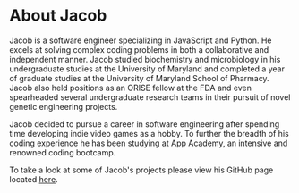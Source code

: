 # About Jacob
Jacob is a software engineer specializing in JavaScript and Python. He excels at solving complex coding problems in both a collaborative and independent manner. Jacob studied biochemistry and microbiology in his undergraduate studies at the University of Maryland and completed a year of graduate studies at the University of Maryland School of Pharmacy. Jacob also held positions as an ORISE fellow at the FDA and even spearheaded several undergraduate research teams in their pursuit of novel genetic engineering projects.

Jacob decided to pursue a career in software engineering after spending time developing indie video games as a hobby. To further the breadth of his coding experience he has been studying at App Academy, an intensive and renowned coding bootcamp.

To take a look at some of Jacob's projects please view his GitHub page located [here](https://github.com/jpremo).
